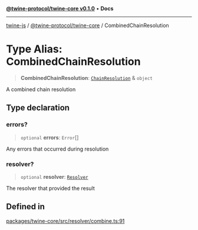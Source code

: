 [**@twine-protocol/twine-core v0.1.0**](../index.md) • **Docs**

***

[twine-js](../../../index.md) / [@twine-protocol/twine-core](../index.md) / CombinedChainResolution

# Type Alias: CombinedChainResolution

> **CombinedChainResolution**: [`ChainResolution`](ChainResolution.md) & `object`

A combined chain resolution

## Type declaration

### errors?

> `optional` **errors**: `Error`[]

Any errors that occurred during resolution

### resolver?

> `optional` **resolver**: [`Resolver`](../interfaces/Resolver.md)

The resolver that provided the result

## Defined in

[packages/twine-core/src/resolver/combine.ts:91](https://github.com/twine-protocol/twine-js/blob/afcd6a4191783e38a824b15e0910dbcaa4196a95/packages/twine-core/src/resolver/combine.ts#L91)
